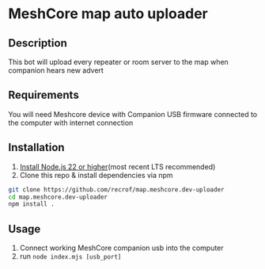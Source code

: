 # MeshCore map auto uploader

## Description
This bot will upload every repeater or room server to the map when companion hears new advert

## Requirements
You will need Meshcore device with Companion USB firmware connected to the computer with internet connection

## Installation
1. [Install Node.js 22 or higher](https://nodejs.org/en/download/)(most recent LTS recommended)
2. Clone this repo & install dependencies via npm
```sh
git clone https://github.com/recrof/map.meshcore.dev-uploader
cd map.meshcore.dev-uploader
npm install .
```

## Usage
1. Connect working MeshCore companion usb into the computer
2. run `node index.mjs [usb_port]`
